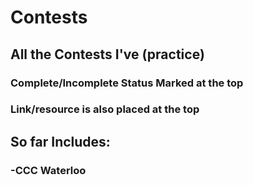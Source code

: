 # Contests

## All the Contests I've (practice)

### Complete/Incomplete Status Marked at the top

### Link/resource is also placed at the top

## So far Includes:

### -CCC Waterloo
